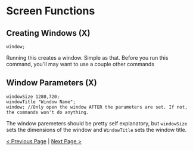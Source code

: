 # Screen Functions

## Creating Windows (X)

````
window;
````

Running this creates a window. Simple as that. Before you run this command, you'll may want to use a couple other commands

## Window Parameters (X)

````
windowSize 1280,720;
windowTitle "Window Name";
window; //Only open the window AFTER the parameters are set. If not, the commands won't do anything.
````

The window paremeters should be pretty self explanatory, but `windowSize` sets the dimensions of the window and `WindowTitle` sets the window title.



[< Previous Page](functions.html) | [Next Page >](advanced.html) 